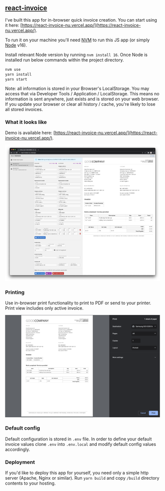 ## [react-invoice](https://react-invoice-nu.vercel.app/)
I've built this app for in-browser quick invoice creation. You can start using it here: [https://react-invoice-nu.vercel.app/](https://react-invoice-nu.vercel.app/).

To run it on your machine you'll need [NVM](https://github.com/nvm-sh/nvm) to run this JS app (or simply [Node](https://nodejs.org/) v16).

Install relevant Node version by running `nvm install 16`. Once Node is installed run below commands within the project directory. 

```
nvm use
yarn install
yarn start
```

Note: all information is stored in your Browser's LocalStorage. You may access that via Developer Tools / Application / LocalStorage.
This means no information is sent anywhere, just exists and is stored on your web browser. If you update your browser or clear all history / cache, you're likely to lose all stored invoices.

### What it looks like

Demo is available here: [https://react-invoice-nu.vercel.app/](https://react-invoice-nu.vercel.app/).

![React Invoice Screenshot](docs/react-invoice-window.png?raw=true "React Invoice Screenshot")

### Printing

Use in-browser print functionality to print to PDF or send to your printer. Print view includes only active invoice.

![React Invoice Print Preview](docs/react-invoice-print-preview.png?raw=true "React Invoice Screenshot")

### Default config

Default configuration is stored in `.env` file. In order to define your default invoice values clone `.env` into `.env.local` and modify default config values accordingly.

### Deployment

If you'd like to deploy this app for yourself, you need only a simple http server (Apache, Nginx or similar). Run `yarn build` and copy `/build` directory contents to your hosting.
